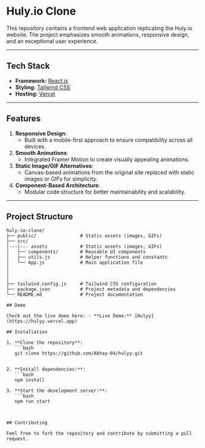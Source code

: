 # Huly.io Clone  

This repository contains a frontend web application replicating the Huly.io website. The project emphasizes smooth animations, responsive design, and an exceptional user experience.  

---

## Tech Stack  

- **Framework:** [React.js](https://reactjs.org/)  
- **Styling:** [Tailwind CSS](https://tailwindcss.com/)  
- **Hosting:** [Vercel](https://vercel.com/)  

---

## Features  

1. **Responsive Design**:  
   - Built with a mobile-first approach to ensure compatibility across all devices.  
2. **Smooth Animations**:  
   - Integrated Framer Motion to create visually appealing animations.  
3. **Static Image/GIF Alternatives**:  
   - Canvas-based animations from the original site replaced with static images or GIFs for simplicity.  
4. **Component-Based Architecture**:  
   - Modular code structure for better maintainability and scalability.  


---

## Project Structure  

```plaintext
huly-io-clone/
├── public/                # Static assets (images, GIFs)
├── src/
|---|--- assets            # Static assets (images, GIFs)
│   ├── components/        # Reusable UI components
│   ├── utils.js           # Helper functions and constants
│   └── App.js             # Main application file
│   
│  
│   
├── tailwind.config.js     # Tailwind CSS configuration
├── package.json           # Project metadata and dependencies
└── README.md              # Project documentation

## Demo

Check out the live demo here: - **Live Demo:** [Hulyy](https://hulyy.vercel.app)  

## Installation

1. **Clone the repository**:
   ```bash
   git clone https://github.com/Abhay-04/hulyy.git


2. **Install dependencies:**:
   ```bash
   npm install   

3. **Start the development server:**:
   ```bash
   npm run start   



## Contributing

Feel free to fork the repository and contribute by submitting a pull request. 